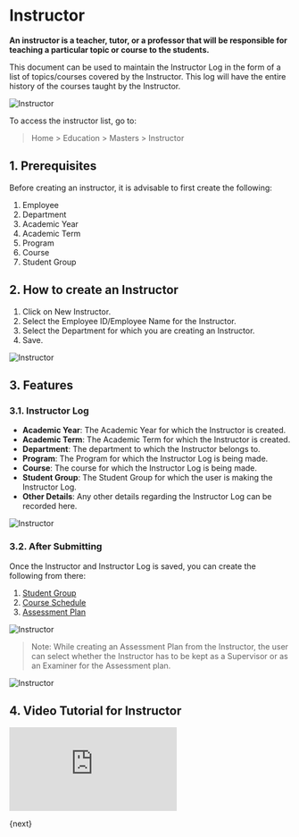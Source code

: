 <!-- add-breadcrumbs -->
# Instructor

**An instructor is a teacher, tutor, or a professor that will be responsible for teaching a particular topic or course to the students.**

This document can be used to maintain the Instructor Log in the form of a list of topics/courses covered by the Instructor. This log will have the entire history of the courses taught by the Instructor.

![Instructor](/docs/assets/img/education/education-instructor-1.png)

To access the instructor list, go to:

> Home > Education > Masters > Instructor

## 1. Prerequisites

Before creating an instructor, it is advisable to first create the following:

1. Employee
1. Department
1. Academic Year
1. Academic Term
1. Program
1. Course 
1. Student Group

## 2. How to create an Instructor

1. Click on New Instructor.
1. Select the Employee ID/Employee Name for the Instructor.
1. Select the Department for which you are creating an Instructor.
1. Save.

 ![Instructor](/docs/assets/img/education/education-instructor.gif)

## 3. Features

### 3.1. Instructor Log

* **Academic Year**: The Academic Year for which the Instructor is created.
* **Academic Term**: The Academic Term for which the Instructor is created.
* **Department**: The department to which the Instructor belongs to.
* **Program**: The Program for which the Instructor Log is being made.
* **Course**: The course for which the Instructor Log is being made.
* **Student Group**: The Student Group for which the user is making the Instructor Log.
* **Other Details**: Any other details regarding the Instructor Log can be recorded here.

 ![Instructor](/docs/assets/img/education/education-instructor-2.png)

### 3.2. After Submitting

Once the Instructor and Instructor Log is saved, you can create the following from there:

1. [Student Group](/docs/user/manual/en/education/student-group)
1. [Course Schedule](/docs/user/manual/en/education/course-schedule)
3. [Assessment Plan](/docs/user/manual/en/education/assessment_plan)

 ![Instructor](/docs/assets/img/education/education-instructor-3.png)

> Note: While creating an Assessment Plan from the Instructor, the user can select whether the Instructor has to be kept as a Supervisor or as an Examiner for the Assessment plan.

  ![Instructor](/docs/assets/img/education/education-instructor-4.png)

## 4. Video Tutorial for Instructor

<div>
    <div class='embed-container'>
        <iframe src='https://www.youtube.com/embed//rVqQYS1_02k' frameborder='0' allowfullscreen>
        </iframe>
    </div>
</div>

{next}